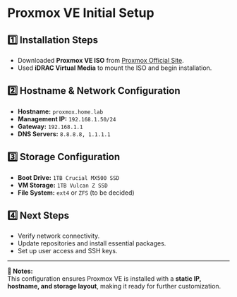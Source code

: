 # Proxmox VE Initial Setup

## **1️⃣ Installation Steps**
- Downloaded **Proxmox VE ISO** from [Proxmox Official Site](https://www.proxmox.com/en/downloads).
- Used **iDRAC Virtual Media** to mount the ISO and begin installation.

## **2️⃣ Hostname & Network Configuration**
- **Hostname:** `proxmox.home.lab`
- **Management IP:** `192.168.1.50/24`
- **Gateway:** `192.168.1.1`
- **DNS Servers:** `8.8.8.8, 1.1.1.1`

## **3️⃣ Storage Configuration**
- **Boot Drive:** `1TB Crucial MX500 SSD`
- **VM Storage:** `1TB Vulcan Z SSD`
- **File System:** `ext4` or `ZFS` (to be decided)

## **4️⃣ Next Steps**
- Verify network connectivity.
- Update repositories and install essential packages.
- Set up user access and SSH keys.

---
**📌 Notes:**  
This configuration ensures Proxmox VE is installed with a **static IP, hostname, and storage layout**, making it ready for further customization.  
